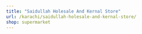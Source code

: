 ```yaml
---
title: "Saidullah Holesale And Kernal Store"
url: /karachi/saidullah-holesale-and-kernal-store/
shop: supermarket
---
```

